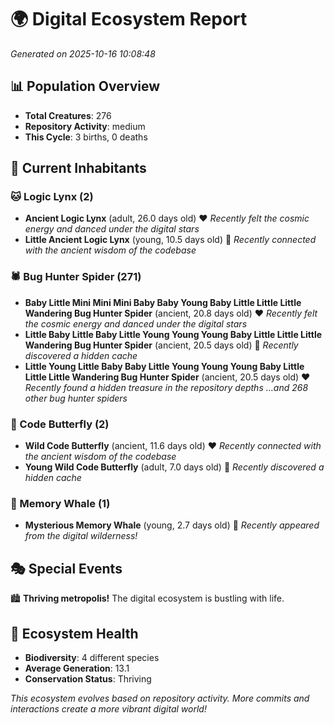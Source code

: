 # 🌍 Digital Ecosystem Report
*Generated on 2025-10-16 10:08:48*

## 📊 Population Overview
- **Total Creatures**: 276
- **Repository Activity**: medium
- **This Cycle**: 3 births, 0 deaths

## 👥 Current Inhabitants

### 🐱 Logic Lynx (2)
- **Ancient Logic Lynx** (adult, 26.0 days old) ❤️
  *Recently felt the cosmic energy and danced under the digital stars*
- **Little Ancient Logic Lynx** (young, 10.5 days old) 💚
  *Recently connected with the ancient wisdom of the codebase*

### 🕷️ Bug Hunter Spider (271)
- **Baby Little Mini Mini Mini Baby Baby Young Baby Little Little Little Wandering Bug Hunter Spider** (ancient, 20.8 days old) ❤️
  *Recently felt the cosmic energy and danced under the digital stars*
- **Little Baby Little Baby Little Young Young Young Baby Little Little Little Wandering Bug Hunter Spider** (ancient, 20.5 days old) 💛
  *Recently discovered a hidden cache*
- **Little Young Little Baby Baby Little Young Young Young Baby Little Little Little Wandering Bug Hunter Spider** (ancient, 20.5 days old) ❤️
  *Recently found a hidden treasure in the repository depths*
  *...and 268 other bug hunter spiders*

### 🦋 Code Butterfly (2)
- **Wild Code Butterfly** (ancient, 11.6 days old) ❤️
  *Recently connected with the ancient wisdom of the codebase*
- **Young Wild Code Butterfly** (adult, 7.0 days old) 💛
  *Recently discovered a hidden cache*

### 🐋 Memory Whale (1)
- **Mysterious Memory Whale** (young, 2.7 days old) 💚
  *Recently appeared from the digital wilderness!*

## 🎭 Special Events

🏙️ **Thriving metropolis!** The digital ecosystem is bustling with life.

## 🔬 Ecosystem Health
- **Biodiversity**: 4 different species
- **Average Generation**: 13.1
- **Conservation Status**: Thriving

*This ecosystem evolves based on repository activity. More commits and interactions create a more vibrant digital world!*